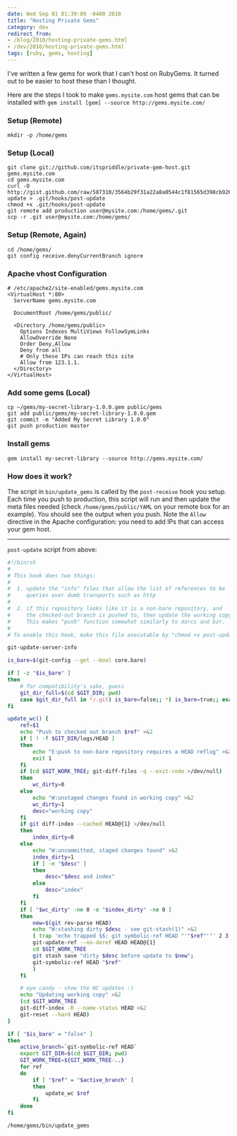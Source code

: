 ```yaml
---
date: Wed Sep 01 01:39:09 -0400 2010
title: "Hosting Private Gems"
category: dev
redirect_from:
- /blog/2010/hosting-private-gems.html
- /dev/2010/hosting-private-gems.html
tags: [ruby, gems, hosting]
---
```


I've written a few gems for work that I can't host on RubyGems. It turned
out to be easier to host these than I thought.

Here are the steps I took to make `gems.mysite.com` host gems that
can be installed with `gem install [gem] --source http://gems.mysite.com/`

### Setup (Remote)

    mkdir -p /home/gems

### Setup (Local)

    git clone git://github.com/itspriddle/private-gem-host.git gems.mysite.com
    cd gems.mysite.com
    curl -O http://gist.github.com/raw/587310/3564b29f31a22a8a0544c1f81565d398cb926b2f/post-update > .git/hooks/post-update
    chmod +x .git/hooks/post-update
    git remote add production user@mysite.com:/home/gems/.git
    scp -r .git user@mysite.com:/home/gems/

### Setup (Remote, Again)

    cd /home/gems/
    git config receive.denyCurrentBranch ignore

### Apache vhost Configuration

    # /etc/apache2/site-enabled/gems.mysite.com
    <VirtualHost *:80>
      ServerName gems.mysite.com

      DocumentRoot /home/gems/public/

      <Directory /home/gems/public>
        Options Indexes MultiViews FollowSymLinks
        AllowOverride None
        Order Deny,Allow
        Deny from all
        # Only these IPs can reach this site
        Allow from 123.1.1.
      </Directory>
    </VirtualHost>


### Add some gems (Local)

    cp ~/gems/my-secret-library-1.0.0.gem public/gems
    git add public/gems/my-secret-library-1.0.0.gem
    git commit -m "Added My Secret Library 1.0.0"
    git push production master


### Install gems

    gem install my-secret-library --source http://gems.mysite.com/


### How does it work?

The script in `bin/update_gems` is called by the `post-receive` hook you setup.
Each time you push to production, this script will run and then update
the meta files needed (check `/home/gems/public/YAML` on your remote box
for an example). You should see the output when you push. Note the `Allow`
directive in the Apache configuration: you need to add IPs that can
access your gem host.

---

`post-update` script from above:

```sh
#!/bin/sh
#
# This hook does two things:
#
#  1. update the "info" files that allow the list of references to be
#     queries over dumb transports such as http
#
#  2. if this repository looks like it is a non-bare repository, and
#     the checked-out branch is pushed to, then update the working copy.
#     This makes "push" function somewhat similarly to darcs and bzr.
#
# To enable this hook, make this file executable by "chmod +x post-update".

git-update-server-info

is_bare=$(git-config --get --bool core.bare)

if [ -z "$is_bare" ]
then
	# for compatibility's sake, guess
	git_dir_full=$(cd $GIT_DIR; pwd)
	case $git_dir_full in */.git) is_bare=false;; *) is_bare=true;; esac
fi

update_wc() {
	ref=$1
	echo "Push to checked out branch $ref" >&2
	if [ ! -f $GIT_DIR/logs/HEAD ]
	then
		echo "E:push to non-bare repository requires a HEAD reflog" >&2
		exit 1
	fi
	if (cd $GIT_WORK_TREE; git-diff-files -q --exit-code >/dev/null)
	then
		wc_dirty=0
	else
		echo "W:unstaged changes found in working copy" >&2
		wc_dirty=1
		desc="working copy"
	fi
	if git diff-index --cached HEAD@{1} >/dev/null
	then
		index_dirty=0
	else
		echo "W:uncommitted, staged changes found" >&2
		index_dirty=1
		if [ -n "$desc" ]
		then
			desc="$desc and index"
		else
			desc="index"
		fi
	fi
	if [ "$wc_dirty" -ne 0 -o "$index_dirty" -ne 0 ]
	then
		new=$(git rev-parse HEAD)
		echo "W:stashing dirty $desc - see git-stash(1)" >&2
		( trap 'echo trapped $$; git symbolic-ref HEAD "'"$ref"'"' 2 3 13 15 ERR EXIT
		git-update-ref --no-deref HEAD HEAD@{1}
		cd $GIT_WORK_TREE
		git stash save "dirty $desc before update to $new";
		git-symbolic-ref HEAD "$ref"
		)
	fi

	# eye candy - show the WC updates :)
	echo "Updating working copy" >&2
	(cd $GIT_WORK_TREE
	git-diff-index -R --name-status HEAD >&2
	git-reset --hard HEAD)
}

if [ "$is_bare" = "false" ]
then
	active_branch=`git-symbolic-ref HEAD`
	export GIT_DIR=$(cd $GIT_DIR; pwd)
	GIT_WORK_TREE=${GIT_WORK_TREE-..}
	for ref
	do
		if [ "$ref" = "$active_branch" ]
		then
			update_wc $ref
		fi
	done
fi

/home/gems/bin/update_gems
```

